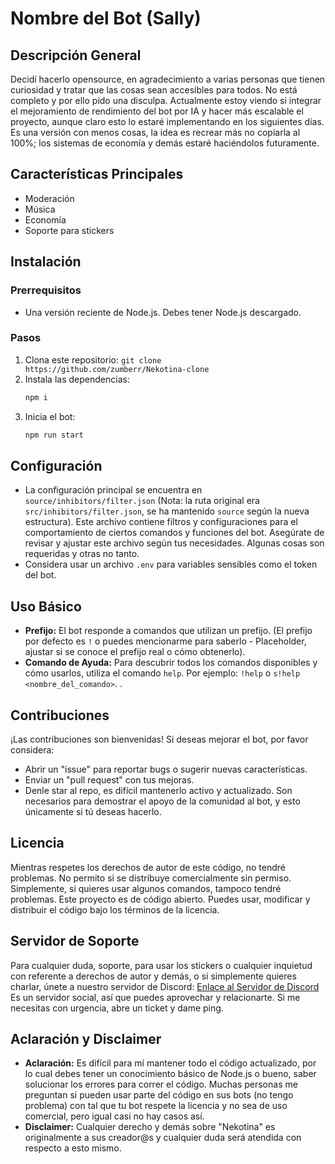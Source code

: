 # Nombre del Bot (Sally)

## Descripción General
Decidí hacerlo opensource, en agradecimiento a varias personas que tienen curiosidad y tratar que las cosas sean accesibles para todos. No está completo y por ello pido una disculpa.
Actualmente estoy viendo si integrar el mejoramiento de rendimiento del bot por IA y hacer más escalable el proyecto, aunque claro esto lo estaré implementando en los siguientes días.
Es una versión con menos cosas, la idea es recrear más no copiarla al 100%; los sistemas de economía y demás estaré haciéndolos futuramente.

## Características Principales
*   Moderación 
*   Música 
*   Economía 
*   Soporte para stickers 

## Instalación
### Prerrequisitos
*   Una versión reciente de Node.js. Debes tener Node.js descargado.
### Pasos
1.  Clona este repositorio: `git clone https://github.com/zumberr/Nekotina-clone`
2.  Instala las dependencias:
    ```bash
    npm i
    ```
3.  Inicia el bot:
    ```bash
    npm run start
    ```

## Configuración
*   La configuración principal se encuentra en `source/inhibitors/filter.json` (Nota: la ruta original era `src/inhibitors/filter.json`, se ha mantenido `source` según la nueva estructura). Este archivo contiene filtros y configuraciones para el comportamiento de ciertos comandos y funciones del bot. Asegúrate de revisar y ajustar este archivo según tus necesidades. Algunas cosas son requeridas y otras no tanto.
*   Considera usar un archivo `.env` para variables sensibles como el token del bot.

## Uso Básico
*   **Prefijo:** El bot responde a comandos que utilizan un prefijo. (El prefijo por defecto es `!` o puedes mencionarme para saberlo - Placeholder, ajustar si se conoce el prefijo real o cómo obtenerlo).
*   **Comando de Ayuda:** Para descubrir todos los comandos disponibles y cómo usarlos, utiliza el comando `help`. Por ejemplo: `!help` o `s!help <nombre_del_comando>`. .

## Contribuciones
¡Las contribuciones son bienvenidas! Si deseas mejorar el bot, por favor considera:
*   Abrir un "issue" para reportar bugs o sugerir nuevas características.
*   Enviar un "pull request" con tus mejoras.
*   Denle star al repo, es difícil mantenerlo activo y actualizado. Son necesarios para demostrar el apoyo de la comunidad al bot, y esto únicamente si tú deseas hacerlo.

## Licencia
Mientras respetes los derechos de autor de este código, no tendré problemas.
No permito si se distribuye comercialmente sin permiso. Simplemente, si quieres usar algunos comandos, tampoco tendré problemas.
Este proyecto es de código abierto. Puedes usar, modificar y distribuir el código bajo los términos de la licencia.

## Servidor de Soporte
Para cualquier duda, soporte, para usar los stickers o cualquier inquietud con referente a derechos de autor y demás, o si simplemente quieres charlar, únete a nuestro servidor de Discord:
[Enlace al Servidor de Discord](https://discord.gg/seelyrandom)
Es un servidor social, así que puedes aprovechar y relacionarte. Si me necesitas con urgencia, abre un ticket y dame ping.

## Aclaración y Disclaimer
*   **Aclaración:** Es difícil para mí mantener todo el código actualizado, por lo cual debes tener un conocimiento básico de Node.js o bueno, saber solucionar los errores para correr el código. Muchas personas me preguntan si pueden usar parte del código en sus bots (no tengo problema) con tal que tu bot respete la licencia y no sea de uso comercial, pero igual casi no hay casos así.
*   **Disclaimer:** Cualquier derecho y demás sobre "Nekotina" es originalmente a sus creador@s y cualquier duda será atendida con respecto a esto mismo.

